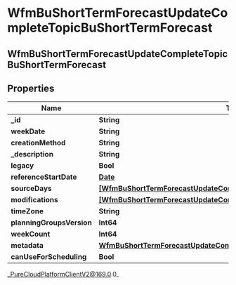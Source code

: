 # WfmBuShortTermForecastUpdateCompleteTopicBuShortTermForecast

## WfmBuShortTermForecastUpdateCompleteTopicBuShortTermForecast

## Properties

|Name | Type | Description | Notes|
|------------ | ------------- | ------------- | -------------|
| **_id** | **String** |  | [optional] |
| **weekDate** | **String** |  | [optional] |
| **creationMethod** | **String** |  | [optional] |
| **_description** | **String** |  | [optional] |
| **legacy** | **Bool** |  | [optional] |
| **referenceStartDate** | [**Date**](Date) |  | [optional] |
| **sourceDays** | [**[WfmBuShortTermForecastUpdateCompleteTopicForecastSourceDayPointer]**]([WfmBuShortTermForecastUpdateCompleteTopicForecastSourceDayPointer]) |  | [optional] |
| **modifications** | [**[WfmBuShortTermForecastUpdateCompleteTopicBuForecastModification]**]([WfmBuShortTermForecastUpdateCompleteTopicBuForecastModification]) |  | [optional] |
| **timeZone** | **String** |  | [optional] |
| **planningGroupsVersion** | **Int64** |  | [optional] |
| **weekCount** | **Int64** |  | [optional] |
| **metadata** | [**WfmBuShortTermForecastUpdateCompleteTopicWfmVersionedEntityMetadata**](WfmBuShortTermForecastUpdateCompleteTopicWfmVersionedEntityMetadata) |  | [optional] |
| **canUseForScheduling** | **Bool** |  | [optional] |



_PureCloudPlatformClientV2@169.0.0_
